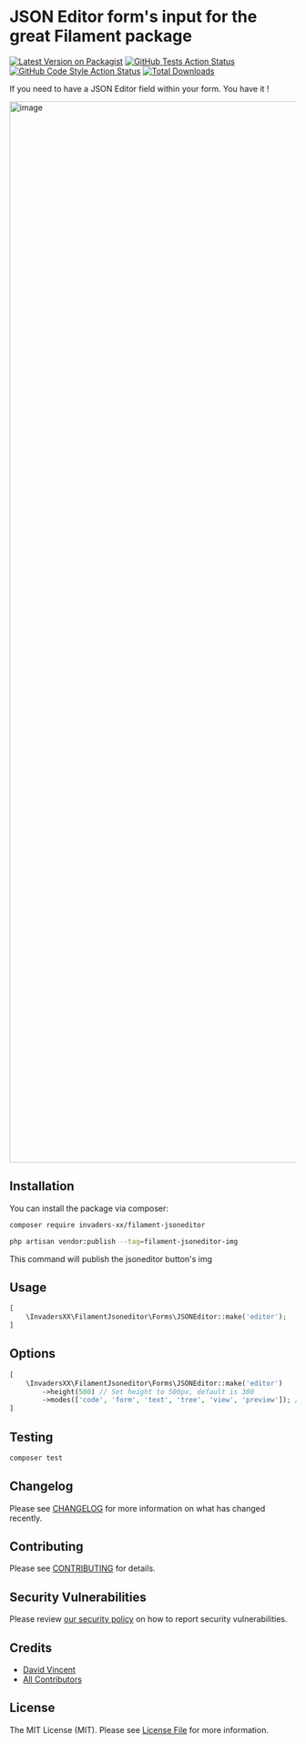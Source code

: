 
# JSON Editor form's input for the great Filament package

[![Latest Version on Packagist](https://img.shields.io/packagist/v/invaders-xx/filament-jsoneditor.svg?style=flat-square)](https://packagist.org/packages/invaders-xx/filament-jsoneditor)
[![GitHub Tests Action Status](https://img.shields.io/github/workflow/status/invaders-xx/filament-jsoneditor/run-tests?label=tests)](https://github.com/invaders-xx/filament-jsoneditor/actions?query=workflow%3Arun-tests+branch%3Amain)
[![GitHub Code Style Action Status](https://img.shields.io/github/workflow/status/invaders-xx/filament-jsoneditor/Check%20&%20fix%20styling?label=code%20style)](https://github.com/invaders-xx/filament-jsoneditor/actions?query=workflow%3A"Check+%26+fix+styling"+branch%3Amain)
[![Total Downloads](https://img.shields.io/packagist/dt/invaders-xx/filament-jsoneditor.svg?style=flat-square)](https://packagist.org/packages/invaders-xx/filament-jsoneditor)

If you need to have a JSON Editor field within your form. You have it !

<img width="1863" alt="image" src="https://user-images.githubusercontent.com/604907/160436321-9ff47bb8-28a2-45af-98fe-a57802236178.png">

## Installation

You can install the package via composer:

```bash
composer require invaders-xx/filament-jsoneditor
```

```bash
php artisan vendor:publish --tag=filament-jsoneditor-img
```

This command will publish the jsoneditor button's img

## Usage

```php
[
    \InvadersXX\FilamentJsoneditor\Forms\JSONEditor::make('editor');
]
```
## Options
```php
[
    \InvadersXX\FilamentJsoneditor\Forms\JSONEditor::make('editor')
        ->height(500) // Set height to 500px, default is 300
        ->modes(['code', 'form', 'text', 'tree', 'view', 'preview']); // default is ['code', 'form', 'text', 'tree', 'view', 'preview']
]
```
## Testing

```bash
composer test
```

## Changelog

Please see [CHANGELOG](CHANGELOG.md) for more information on what has changed recently.

## Contributing

Please see [CONTRIBUTING](https://github.com/spatie/.github/blob/main/CONTRIBUTING.md) for details.

## Security Vulnerabilities

Please review [our security policy](../../security/policy) on how to report security vulnerabilities.

## Credits

- [David Vincent](https://github.com/invaders-xx)
- [All Contributors](../../contributors)

## License

The MIT License (MIT). Please see [License File](LICENSE.md) for more information.
